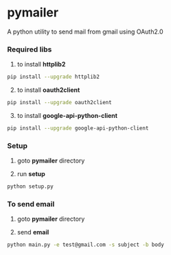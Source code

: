 # pymailer
A python utility to send mail from gmail using OAuth2.0


### Required libs
1. to install **httplib2**
```bash
pip install --upgrade httplib2
```
2. to install **oauth2client**
```bash
pip install --upgrade oauth2client
```
3. to install **google-api-python-client**
```bash
pip install --upgrade google-api-python-client
```

### Setup
1. goto **pymailer** directory

2. run **setup**
```bash
python setup.py
```

### To send email
1. goto **pymailer** directory

2. send **email**
```bash
python main.py -e test@gmail.com -s subject -b body
```